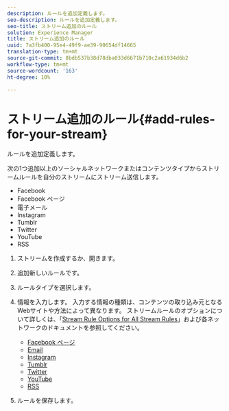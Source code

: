 ```yaml
---
description: ルールを追加定義します。
seo-description: ルールを追加定義します。
seo-title: ストリーム追加のルール
solution: Experience Manager
title: ストリーム追加のルール
uuid: 7a3fb400-95e4-49f9-ae39-90654df14665
translation-type: tm+mt
source-git-commit: 8bdb537b38d78dba033d6671b710c2a61934d6b2
workflow-type: tm+mt
source-wordcount: '163'
ht-degree: 10%

---
```



# ストリーム追加のルール{#add-rules-for-your-stream}

ルールを追加定義します。

次の1つ追加以上のソーシャルネットワークまたはコンテンツタイプからストリームルールを自分のストリームにストリーム送信します。

* Facebook
* Facebook ページ
* 電子メール
* Instagram
* Tumblr
* Twitter
* YouTube
* RSS

1. ストリームを作成するか、開きます。
1. 追加新しいルールです。
1. ルールタイプを選択します。
1. 情報を入力します。 入力する情報の種類は、コンテンツの取り込み元となるWebサイトや方法によって異なります。 ストリームルールのオプションについて詳しくは、「[Stream Rule Options for All Stream Rules](../c-streams/c-stream-rule-options-for-all-stream-rules.md#c_stream_rule_options_for_all_stream_rules)」および各ネットワークのドキュメントを参照してください。

   * [Facebook ページ](../c-streams/c-facebook-page-rules.md#c_facebook_page_rules)
   * [Email](../c-streams/c-email-rules.md#c_email_rules)
   * [Instagram](../c-streams/c-instagram-rules.md#c_instagram_rules)
   * [Tumblr](../c-streams/c-tumblr-rules.md#c_tumblr_rules)
   * [Twitter](../c-streams/c-twitter-rules.md#c_twitter_rules)
   * [YouTube](../c-streams/c-youtube-rules/c-youtube-rules.md#c_youtube_rules)
   * [RSS](../c-streams/c-rss-rules-streams.md#c_rss_rules_streams)

1. ルールを保存します。
